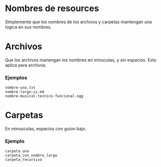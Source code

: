 # Nombres de resources
Simplemente que los nombres de los archivos y carpetas mantengan una logica en sus nombres.

# Archivos
Que los archivos manengan los nombres en minuculas, y sin espacios. Esto aplica para archivos.

### Ejemplos
```
nombre-uno.txt
nombre-largo-si.md
nombre-musical-tecnico-funcional.ogg
```

# Carpetas
En minusculas, espacios con guion bajo.

### Ejemplo
```
carpeta_una
carpeta_con_nombre_largo
carpeta_recursiva
```